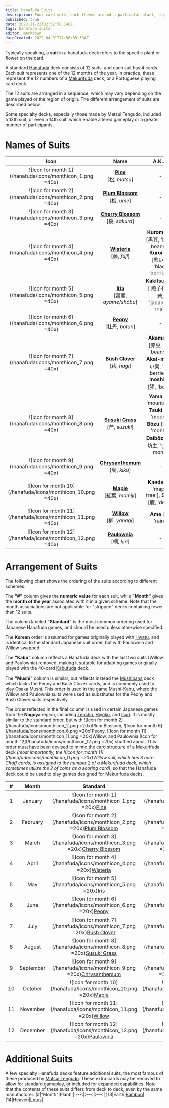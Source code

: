 ```yaml
---
title: Hanafuda Suits
description: Four-card sets, each themed around a particular plant, representing a specific month or number
published: true
date: 2022-11-22T02:52:58.148Z
tags: hanafuda suits
editor: markdown
dateCreated: 2022-04-01T17:56:39.394Z
---
```


Typically speaking, a **suit** in a hanafuda deck refers to the specific plant or flower on the card.

A standard [Hanafuda](/en/hanafuda) deck consists of 12 suits, and each suit has 4 cards. Each suit represents one of the 12 months of the year. In practice, these represent the 12 numbers of a [Mekurifuda](/en/mekurifuda) deck, or a Portuguese playing card deck.

The 12 suits are arranged in a sequence, which may vary depending on the game played or the region of origin. The different arrangement of suits are described below.

Some specialty decks, especially those made by Matsui Tengudo, included a 13th suit, or even a 14th suit, which enable altered gameplay or a greater number of participants.

# Names of Suits

|Icon|Name|A.K.A.|
|:---:|:---:|:---:|
|![Icon for month 1](/hanafuda/icons/monthicon_1.png =40x)|[**Pine**](/en/hanafuda/suits/pine)</br>[松, *matsu*]|-|
|![Icon for month 2](/hanafuda/icons/monthicon_2.png =40x)|[**Plum Blossom**](/en/hanafuda/suits/plum-blossom)</br>[梅, *ume*]|-|
|![Icon for month 3](/hanafuda/icons/monthicon_3.png =40x)|[**Cherry Blossom**](/en/hanafuda/suits/cherry-blossom)</br>[桜, *sakura*]|-|
|![Icon for month 4](/hanafuda/icons/monthicon_4.png =40x)|[**Wisteria**](/en/hanafuda/suits/wisteria)</br>[藤, *fuji*]|**Kuromame** [黒豆, 'black beans'], **Kuroi-mi** [黒い実, 'black berries']|
|![Icon for month 5](/hanafuda/icons/monthicon_5.png =40x)|[**Iris**](/en/hanafuda/suits/iris)</br>[菖蒲, *ayame*/*shōbu*]|**Kakitsubata** [ 燕子花/杜若, 'japanese iris']|
|![Icon for month 6](/hanafuda/icons/monthicon_6.png =40x)|[**Peony**](/en/hanafuda/suits/peony)</br>[牡丹, *botan*]|-|
|![Icon for month 7](/hanafuda/icons/monthicon_7.png =40x)|[**Bush Clover**](/en/hanafuda/suits/bush-clover)</br>[萩, *hagi*]|**Akamame** [赤豆, 'red beans'], **Akai-mi** [赤い実, 'red berries'], **Inoshishi** [猪, 'boar']|
|![Icon for month 8](/hanafuda/icons/monthicon_8.png =40x)|[**Susuki Grass**](/en/hanafuda/suits/susuki-grass)</br>[芒, *susuki*]|**Yama** [山, 'mountain'], **Tsuki** [月, 'moon'], **Bōzu** [坊主, 'monk'], **Daibōzu** [大坊主, 'great monk]|
|![Icon for month 9](/hanafuda/icons/monthicon_9.png =40x)|[**Chrysanthemum**](/en/hanafuda/suits/chrysanthemum)</br>[菊, *kiku*]|-|
|![Icon for month 10](/hanafuda/icons/monthicon_10.png =40x)|[**Maple**](/en/hanafuda/suits/maple)</br>[紅葉, *momiji*]|**Kaede** [楓, 'maple tree'], **Shika** [鹿, 'deer']|
|![Icon for month 11](/hanafuda/icons/monthicon_11.png =40x)|[**Willow**](/en/hanafuda/suits/willow)</br>[柳, *yanagi*]|**Ame** [雨, 'rain']|
|![Icon for month 12](/hanafuda/icons/monthicon_12.png =40x)|[**Paulownia**](/en/hanafuda/suits/paulownia)</br>[桐, *kiri*]|-|

# Arrangement of Suits
The following chart shows the ordering of the suits according to different schemes. 

The **"#"** column gives the **numeric value** for each suit, while **"Month"** gives the **month of the year** associated with it in a given scheme. Note that the month associations are not applicable for "stripped" decks containing fewer than 12 suits.

The column labeled **"Standard"** is the most common ordering used for Japanese Hanafuda games, and should be used unless otherwise specified. 

The **Korean** order is assumed for games originally played with [Hwatu](/en/hanafuda/hwatu), and is identical to the standard Japanese suit order, but with Paulownia and Willow swapped.

The **"Kabu"** column reflects a Hanafuda deck with the last two suits (Willow and Paulownia) removed, making it suitable for adapting games originally played with the 40-card [Kabufuda](/en/kabufuda) deck. 

The **"Mushi"** column is similar, but reflects instead the [Mushibana](/en/hanafuda/patterns/mushibana) deck which lacks the Peony and Bush Clover cards, and is commonly used to play [Osaka Mushi](/en/hanafuda/games/mushi). This order is used in the game [Mushi-Kabu](/en/kabufuda/games/kyo-kabu#mushi-kabu-kyo-kabu-variant), where the Willow and Paulownia suits were used as substitutes for the Peony and Bush Clover suits respectively.

The order reflected in the final column is used in certain Japanese games from the **Nagoya** region, including [Tensho](/en/hanafuda/games/tensho), [Hiyoko](/en/hanafuda/games/hiyoko), and [Isuri](/en/hanafuda/games/hiyoko#isuri-hiyoko-variant). It is mostly similar to the standard order, but with ![Icon for month 2](/hanafuda/icons/monthicon_2.png =20x)Plum Blossom, ![Icon for month 6](/hanafuda/icons/monthicon_6.png =20x)Peony, ![Icon for month 11](/hanafuda/icons/monthicon_11.png =20x)Willow, and Paulownia![Icon for month 12](/hanafuda/icons/monthicon_12.png =20x) shuffled about. This order must have been devised to mimic the card structure of a [Mekurifuda](/en/mekurifuda) deck *(most importantly, the ![Icon for month 11](/hanafuda/icons/monthicon_11.png =20x)Willow suit, which has 3 non-Chaff cards, is assigned to the number 2 of a Mekurifuda deck, which sometimes utilize the 2 of coins as a scoring card)*, so that the Hanafuda deck could be used to play games designed for Mekurifuda decks.

|#|Month|Standard|Korean|Kabu|Mushi|Nagoya|
|:---:|:---:|:---:|:---:|:---:|:---:|:---:|
|1|January|![Icon for month 1](/hanafuda/icons/monthicon_1.png =20x)[Pine](/en/hanafuda/suits/pine)|![Icon for month 1](/hanafuda/icons/monthicon_1.png =20x)Pine|![Icon for month 1](/hanafuda/icons/monthicon_1.png =20x)Pine|![Icon for month 1](/hanafuda/icons/monthicon_1.png =20x)Pine|![Icon for month 1](/hanafuda/icons/monthicon_1.png =20x)Pine|
|2|February|![Icon for month 2](/hanafuda/icons/monthicon_2.png =20x)[Plum Blossom](/en/hanafuda/suits/plum-blossom)|![Icon for month 2](/hanafuda/icons/monthicon_2.png =20x)Plum Blossom|![Icon for month 2](/hanafuda/icons/monthicon_2.png =20x)Plum Blossom|![Icon for month 2](/hanafuda/icons/monthicon_2.png =20x)Plum Blossom|![Icon for month 11](/hanafuda/icons/monthicon_11.png =20x)Willow|
|3|March|![Icon for month 3](/hanafuda/icons/monthicon_3.png =20x)[Cherry Blossom](/en/hanafuda/suits/cherry-blossom)|![Icon for month 3](/hanafuda/icons/monthicon_3.png =20x)Cherry Blossom|![Icon for month 3](/hanafuda/icons/monthicon_3.png =20x)Cherry Blossom|![Icon for month 3](/hanafuda/icons/monthicon_3.png =20x)Cherry Blossom|![Icon for month 3](/hanafuda/icons/monthicon_3.png =20x)Cherry Blossom|
|4|April|![Icon for month 4](/hanafuda/icons/monthicon_4.png =20x)[Wisteria](/en/hanafuda/suits/wisteria)|![Icon for month 4](/hanafuda/icons/monthicon_4.png =20x)Wisteria|![Icon for month 4](/hanafuda/icons/monthicon_4.png =20x)Wisteria|![Icon for month 4](/hanafuda/icons/monthicon_4.png =20x)Wisteria|![Icon for month 4](/hanafuda/icons/monthicon_4.png =20x)Wisteria|
|5|May|![Icon for month 5](/hanafuda/icons/monthicon_5.png =20x)[Iris](/en/hanafuda/suits/iris)|![Icon for month 5](/hanafuda/icons/monthicon_5.png =20x)Iris|![Icon for month 5](/hanafuda/icons/monthicon_5.png =20x)Iris|![Icon for month 5](/hanafuda/icons/monthicon_5.png =20x)Iris|![Icon for month 5](/hanafuda/icons/monthicon_5.png =20x)Iris|
|6|June|![Icon for month 6](/hanafuda/icons/monthicon_6.png =20x)[Peony](/en/hanafuda/suits/peony)|![Icon for month 6](/hanafuda/icons/monthicon_6.png =20x)Peony|![Icon for month 6](/hanafuda/icons/monthicon_6.png =20x)Peony|![Icon for month 11](/hanafuda/icons/monthicon_11.png =20x)Willow|![Icon for month 12](/hanafuda/icons/monthicon_12.png =20x)Paulownia|
|7|July|![Icon for month 7](/hanafuda/icons/monthicon_7.png =20x)[Bush Clover](/en/hanafuda/suits/bush-clover)|![Icon for month 7](/hanafuda/icons/monthicon_7.png =20x)Bush Clover|![Icon for month 7](/hanafuda/icons/monthicon_7.png =20x)Bush Clover|![Icon for month 12](/hanafuda/icons/monthicon_12.png =20x)Paulownia|![Icon for month 7](/hanafuda/icons/monthicon_7.png =20x)Bush Clover|
|8|August|![Icon for month 8](/hanafuda/icons/monthicon_8.png =20x)[Susuki Grass](/en/hanafuda/suits/susuki-grass)|![Icon for month 8](/hanafuda/icons/monthicon_8.png =20x)Susuki Grass|![Icon for month 8](/hanafuda/icons/monthicon_8.png =20x)Susuki Grass|![Icon for month 8](/hanafuda/icons/monthicon_8.png =20x)Susuki Grass|![Icon for month 8](/hanafuda/icons/monthicon_8.png =20x)Susuki Grass|
|9|September|![Icon for month 9](/hanafuda/icons/monthicon_9.png =20x)[Chrysanthemum](/en/hanafuda/suits/chrysanthemum)|![Icon for month 9](/hanafuda/icons/monthicon_9.png =20x)Chrysanthemum|![Icon for month 9](/hanafuda/icons/monthicon_9.png =20x)Chrysanthemum|![Icon for month 9](/hanafuda/icons/monthicon_9.png =20x)Chrysanthemum|![Icon for month 9](/hanafuda/icons/monthicon_9.png =20x)Chrysanthemum|
|10|October|![Icon for month 10](/hanafuda/icons/monthicon_10.png =20x)[Maple](/en/hanafuda/suits/maple)|![Icon for month 10](/hanafuda/icons/monthicon_10.png =20x)Maple|![Icon for month 10](/hanafuda/icons/monthicon_10.png =20x)Maple|![Icon for month 10](/hanafuda/icons/monthicon_10.png =20x)Maple|![Icon for month 10](/hanafuda/icons/monthicon_10.png =20x)Maple|
|11|November|![Icon for month 11](/hanafuda/icons/monthicon_11.png =20x)[Willow](/en/hanafuda/suits/willow)|![Icon for month 12](/hanafuda/icons/monthicon_12.png =20x)Paulownia|-|-|![Icon for month 6](/hanafuda/icons/monthicon_6.png =20x)Peony|
|12|December|![Icon for month 12](/hanafuda/icons/monthicon_12.png =20x)[Paulownia](/en/hanafuda/suits/paulownia)|![Icon for month 11](/hanafuda/icons/monthicon_11.png =20x)Willow|-|-|![Icon for month 2](/hanafuda/icons/monthicon_2.png =20x)Plum Blossom|

# Additional Suits
A few specialty Hanafuda decks feature additional suits, the most famous of these produced by [Matsui Tengudo](/en/hanafuda/manufacturers/matsui-tengudo). These extra cards may be removed to allow for standard gameplay, or included for expanded capabilities. Note that the contents of these suits differs from deck to deck, even by the same manufacturer.
|#|"Month"|Plant|
|:---:|:---:|:---:|
|13|Earth|[Bamboo](/en/hanafuda/suits/bamboo)|
|14|Heaven|[Lotus](/en/hanafuda/suits/lotus)|

